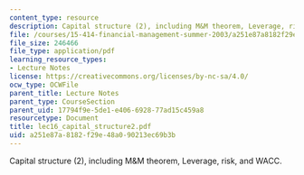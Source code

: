 ```yaml
---
content_type: resource
description: Capital structure (2), including M&M theorem, Leverage, risk, and WACC.
file: /courses/15-414-financial-management-summer-2003/a251e87a8182f29e48a090213ec69b3b_lec16_capital_structure2.pdf
file_size: 246466
file_type: application/pdf
learning_resource_types:
- Lecture Notes
license: https://creativecommons.org/licenses/by-nc-sa/4.0/
ocw_type: OCWFile
parent_title: Lecture Notes
parent_type: CourseSection
parent_uid: 17794f9e-5de1-e406-6928-77ad15c459a8
resourcetype: Document
title: lec16_capital_structure2.pdf
uid: a251e87a-8182-f29e-48a0-90213ec69b3b
---
```

Capital structure (2), including M&M theorem, Leverage, risk, and WACC.